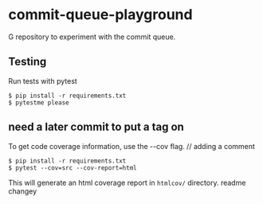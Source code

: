 # commit-queue-playground

G repository to experiment with the commit queue.


## Testing
Run tests with pytest
```
$ pip install -r requirements.txt
$ pytestme please
```
## need a later commit to put a tag on 
To get code coverage information, use the --cov flag.
// adding a comment
```
$ pip install -r requirements.txt
$ pytest --cov=src --cov-report=html
```

This will generate an html coverage report in `htmlcov/` directory.
readme changey

